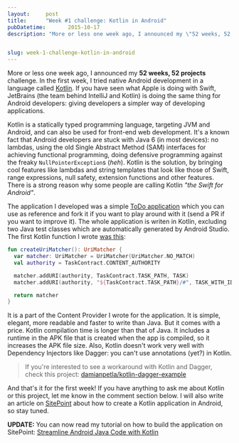 ```yaml
---
layout:     post
title:      "Week #1 challenge: Kotlin in Android"
pubDatetime:       2015-10-17
description: "More or less one week ago, I announced my \"52 weeks, 52 projects\" challenge. In the first week, I tried native Android development in a language called Kotlin. If you have seen what Apple is doing with Swift, JetBrains (the team behind IntelliJ and Kotlin) is doing the same thing for Android developers: giving developers a simpler way of developing applications."


slug: week-1-challenge-kotlin-in-android
---
```


More or less one week ago, I announced my **52 weeks, 52 projects** challenge. In the first week, I tried native Android development in a language called [Kotlin](http://kotlinlang.org/). If you have seen what Apple is doing with Swift, JetBrains (the team behind IntelliJ and Kotlin) is doing the same thing for Android developers: giving developers a simpler way of developing applications.

Kotlin is a statically typed programming language, targeting JVM and Android, and can also be used for front-end web development. It's a known fact that Android developers are stuck with Java 6 (in most devices): no lambdas, using the old Single Abstract Method (SAM) interfaces for achieving functional programming, doing defensive programming against the freaky `NullPointerException`s (_heh_). Kotlin is the solution, by bringing cool features like lambdas and string templates that look like those of Swift, range expressions, null safety, extension functions and other features. There is a strong reason why some people are calling Kotlin _"the Swift for Android"_.

The application I developed was a simple [ToDo application](https://github.com/aziflaj/ToDo-kotlin) which you can use as reference and fork it if you want to play around with it (send a PR if you want to improve it). The whole application is writen in Kotlin, excluding two Java test classes which are automatically generated by Android Studio. The first Kotlin function I wrote [was this](https://github.com/aziflaj/ToDo-kotlin/blob/master/app/src/main/java/com/aziflaj/todo/data/TaskProvider.kt#L17-L25):

```kotlin
fun createUriMatcher(): UriMatcher {
  var matcher: UriMatcher = UriMatcher(UriMatcher.NO_MATCH)
  val authority = TaskContract.CONTENT_AUTHORITY

  matcher.addURI(authority, TaskContract.TASK_PATH, TASK)
  matcher.addURI(authority, "${TaskContract.TASK_PATH}/#", TASK_WITH_ID)

  return matcher
}
```

It is a part of the Content Provider I wrote for the application. It is simple, elegant, more readable and faster to write than Java. But it comes with a price. Kotlin compilation time is longer than that of Java. It includes a runtime in the APK file that is created when the app is compiled, so it increases the APK file size. Also, Kotlin doesn't work very well with Dependency Injectors like Dagger: you can't use annotations (yet?) in Kotlin.

> If you're interested to see a workaround with Kotlin and Dagger, check this project: [damianpetla/kotlin-dagger-example](https://github.com/damianpetla/kotlin-dagger-example)

And that's it for the first week! If you have anything to ask me about Kotlin or this project, let me know in the comment section below. I will also write an article on [SitePoint](http://www.sitepoint.com/) about how to create a Kotlin application in Android, so stay tuned.

**UPDATE:** You can now read my tutorial on how to build the application on SitePoint: [Streamline Android Java Code with Kotlin](http://www.sitepoint.com/streamline-android-java-code-with-kotlin/)
